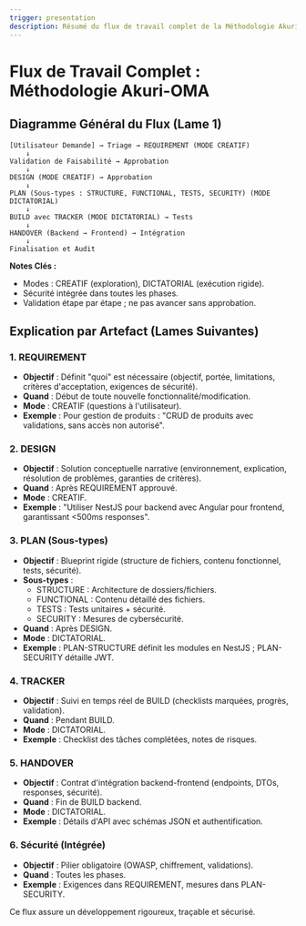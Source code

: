 ```yaml
---
trigger: presentation
description: Résumé du flux de travail complet de la Méthodologie Akuri-OMA pour présentations, avec diagramme et explications par artefact.
---
```


# Flux de Travail Complet : Méthodologie Akuri-OMA

## Diagramme Général du Flux (Lame 1)

```
[Utilisateur Demande] → Triage → REQUIREMENT (MODE CREATIF)
    ↓
Validation de Faisabilité → Approbation
    ↓
DESIGN (MODE CREATIF) → Approbation
    ↓
PLAN (Sous-types : STRUCTURE, FUNCTIONAL, TESTS, SECURITY) (MODE DICTATORIAL)
    ↓
BUILD avec TRACKER (MODE DICTATORIAL) → Tests
    ↓
HANDOVER (Backend → Frontend) → Intégration
    ↓
Finalisation et Audit
```

**Notes Clés :**
- Modes : CREATIF (exploration), DICTATORIAL (exécution rigide).
- Sécurité intégrée dans toutes les phases.
- Validation étape par étape ; ne pas avancer sans approbation.

## Explication par Artefact (Lames Suivantes)

### 1. REQUIREMENT
- **Objectif** : Définit "quoi" est nécessaire (objectif, portée, limitations, critères d'acceptation, exigences de sécurité).
- **Quand** : Début de toute nouvelle fonctionnalité/modification.
- **Mode** : CREATIF (questions à l'utilisateur).
- **Exemple** : Pour gestion de produits : "CRUD de produits avec validations, sans accès non autorisé".

### 2. DESIGN
- **Objectif** : Solution conceptuelle narrative (environnement, explication, résolution de problèmes, garanties de critères).
- **Quand** : Après REQUIREMENT approuvé.
- **Mode** : CREATIF.
- **Exemple** : "Utiliser NestJS pour backend avec Angular pour frontend, garantissant <500ms responses".

### 3. PLAN (Sous-types)
- **Objectif** : Blueprint rigide (structure de fichiers, contenu fonctionnel, tests, sécurité).
- **Sous-types** :
  - STRUCTURE : Architecture de dossiers/fichiers.
  - FUNCTIONAL : Contenu détaillé des fichiers.
  - TESTS : Tests unitaires + sécurité.
  - SECURITY : Mesures de cybersécurité.
- **Quand** : Après DESIGN.
- **Mode** : DICTATORIAL.
- **Exemple** : PLAN-STRUCTURE définit les modules en NestJS ; PLAN-SECURITY détaille JWT.

### 4. TRACKER
- **Objectif** : Suivi en temps réel de BUILD (checklists marquées, progrès, validation).
- **Quand** : Pendant BUILD.
- **Mode** : DICTATORIAL.
- **Exemple** : Checklist des tâches complétées, notes de risques.

### 5. HANDOVER
- **Objectif** : Contrat d'intégration backend-frontend (endpoints, DTOs, responses, sécurité).
- **Quand** : Fin de BUILD backend.
- **Mode** : DICTATORIAL.
- **Exemple** : Détails d'API avec schémas JSON et authentification.

### 6. Sécurité (Intégrée)
- **Objectif** : Pilier obligatoire (OWASP, chiffrement, validations).
- **Quand** : Toutes les phases.
- **Exemple** : Exigences dans REQUIREMENT, mesures dans PLAN-SECURITY.

Ce flux assure un développement rigoureux, traçable et sécurisé.